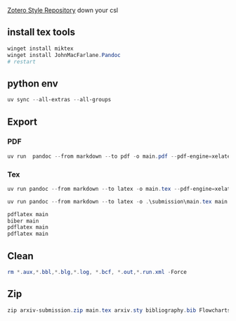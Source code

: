 

[Zotero Style Repository](https://www.zotero.org/styles) down your csl 

## install tex tools
```powershell
winget install miktex
winget install JohnMacFarlane.Pandoc
# restart
```
## python env
```powershell
uv sync --all-extras --all-groups
```

##  Export
### PDF
```powershell
uv run  pandoc --from markdown --to pdf -o main.pdf --pdf-engine=xelatex main.md --mathjax --citeproc --template=template.tex --filter=table_filter.py --csl=ieee.csl --bibliography=bibliography.bib
```

### Tex
```powershell
uv run pandoc --from markdown --to latex -o main.tex --pdf-engine=xelatex main.md --mathjax --citeproc --template=template.tex --filter=table_filter.py --csl=ieee.csl --bibliography=bibliography.bib
```

```powershell
uv run pandoc --from markdown --to latex -o .\submission\main.tex main.md --template=output.tex --biblatex --filter=table_filter.py --bibliography=bibliography.bib --mathjax
```


```powershell
pdflatex main
biber main
pdflatex main
pdflatex main
```


## Clean
```powershell
rm *.aux,*.bbl,*.blg,*.log, *.bcf, *.out,*.run.xml -Force
```

## Zip

```powershell
zip arxiv-submission.zip main.tex arxiv.sty bibliography.bib Flowcharts.pdf main.bbl orcid.pdf
```